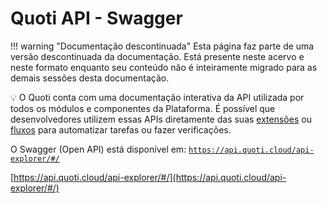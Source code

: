 # Quoti API - Swagger

!!! warning "Documentação descontinuada"
    Esta página faz parte de uma versão descontinuada da documentação. Está presente neste acervo e neste formato enquanto seu conteúdo não é inteiramente migrado para as demais sessões desta documentação.






💡 O Quoti conta com uma documentação interativa da API utilizada por todos os módulos e componentes da Plataforma. É possível que desenvolvedores utilizem essas APIs diretamente das suas [extensões](https://www.notion.so/Quoti-Extensions-d3af129ede05415fb370dee8587d758f?pvs=21) ou [fluxos](Workflow%20Engine%2057f81619f9404503a987adf92221e7e4.md) para automatizar tarefas ou fazer verificações.



O Swagger (Open API) está disponível em: [`https://api.quoti.cloud/api-explorer/#/`](https://api.quoti.cloud/api-explorer/#/)

[https://api.quoti.cloud/api-explorer/#/](https://api.quoti.cloud/api-explorer/#/)
